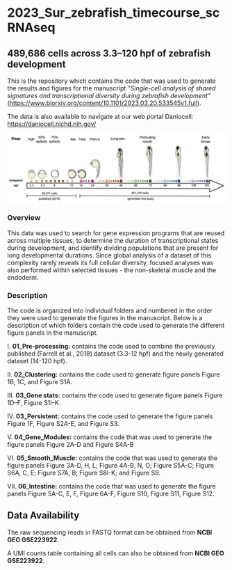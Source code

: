 # 2023_Sur_zebrafish_timecourse_scRNAseq

## 489,686 cells across 3.3–120 hpf of zebrafish development

This is the repository which contains the code that was used to generate the results and figures for the manuscript 
*"Single-cell analysis of shared signatures and transcriptional diversity during zebrafish development"*
(https://www.biorxiv.org/content/10.1101/2023.03.20.533545v1.full). 

The data is also available to navigate at our web portal Daniocell: https://daniocell.nichd.nih.gov/

![Single-cell transcriptomes were collected from whole zebrafish embryos at 50 different developmental stages (colored dots) between 14–120 hpf and then merged with our previous dataset encompassing 3.3–12 hpf (Farrell et al., 2018). Size of dots represents the number of cells recovered from each stage](./ZF_timecourse.jpeg)

### Overview

This data was used to search for gene expression programs that are reused across multiple tissues, to determine the duration of transcriptional states during development, and identify dividing populations that are present for long developmental durations. Since global analysis of a dataset of this complexity rarely reveals its full cellular diversity, focused analyses was also performed within selected tissues - the non-skeletal muscle and the endoderm.

### Description

The code is organized into individual folders and numbered in the order they were used to generate the figures in the manuscript. Below is a description of which folders contain the code used to generate the different figure panels in the manuscript.  

I. **01_Pre-processing:** contains the code used to combine the previously published (Farrell et al., 2018) dataset (3.3-12 hpf) and the newly generated dataset (14-120 hpf). 

II. **02_Clustering:** contains the code used to generate figure panels Figure 1B, 1C, and Figure S1A. 

III. **03_Gene stats:** contains the code used to generate figure panels Figure 1D–F, Figure S1I–K. 

IV. **03_Persistent:** contains the code used to generate the figure panels Figure 1F, Figure S2A-E, and Figure S3. 
		
V. **04_Gene_Modules:** contains the code that was used to generate the figure panels Figure 2A-D and Figure S4A-B

VI. **05_Smooth_Muscle:** contains the code that was used to generate the figure panels Figure 3A-D, H, L; Figure 4A-B, N, O; Figure S5A-C; Figure S6A, C, E; Figure S7A, B; Figure S8I-K; and Figure S9. 

VII. **06_Intestine:** contains the code that was used to generate the figure panels Figure 5A-C, E, F, Figure 6A-F, Figure S10, Figure S11, Figure S12. 

## Data Availability

The raw sequencing reads in FASTQ format can be obtained from **NCBI GEO GSE223922**.

A UMI counts table containing all cells can also be obtained from **NCBI GEO GSE223922**.
